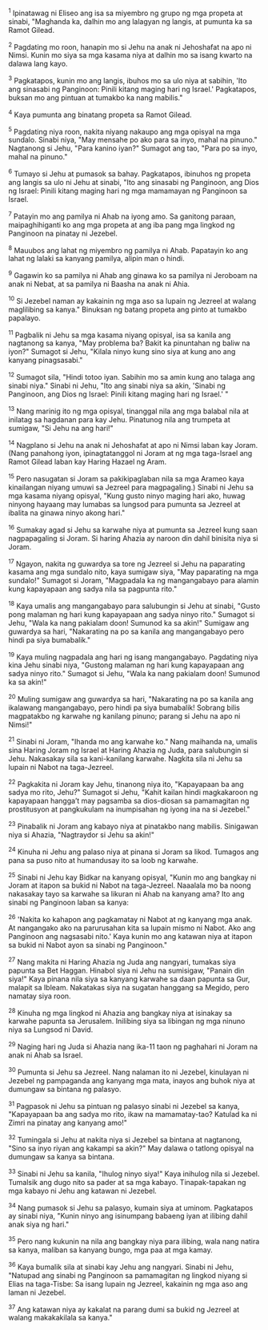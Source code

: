 <sup>1</sup>
Ipinatawag ni Eliseo ang isa sa miyembro ng grupo ng mga propeta at sinabi, "Maghanda ka, dalhin mo ang lalagyan ng langis, at pumunta ka sa Ramot Gilead. 

<sup>2</sup>
Pagdating mo roon, hanapin mo si Jehu na anak ni Jehoshafat na apo ni Nimsi. Kunin mo siya sa mga kasama niya at dalhin mo sa isang kwarto na dalawa lang kayo. 

<sup>3</sup>
Pagkatapos, kunin mo ang langis, ibuhos mo sa ulo niya at sabihin, 'Ito ang sinasabi ng Panginoon: Pinili kitang maging hari ng Israel.' Pagkatapos, buksan mo ang pintuan at tumakbo ka nang mabilis." 

<sup>4</sup>
Kaya pumunta ang binatang propeta sa Ramot Gilead. 

<sup>5</sup>
Pagdating niya roon, nakita niyang nakaupo ang mga opisyal na mga sundalo. Sinabi niya, "May mensahe po ako para sa inyo, mahal na pinuno." Nagtanong si Jehu, "Para kanino iyan?" Sumagot ang tao, "Para po sa inyo, mahal na pinuno." 

<sup>6</sup>
Tumayo si Jehu at pumasok sa bahay. Pagkatapos, ibinuhos ng propeta ang langis sa ulo ni Jehu at sinabi, "Ito ang sinasabi ng Panginoon, ang Dios ng Israel: Pinili kitang maging hari ng mga mamamayan ng Panginoon sa Israel. 

<sup>7</sup>
Patayin mo ang pamilya ni Ahab na iyong amo. Sa ganitong paraan, maipaghihiganti ko ang mga propeta at ang iba pang mga lingkod ng Panginoon na pinatay ni Jezebel. 

<sup>8</sup>
Mauubos ang lahat ng miyembro ng pamilya ni Ahab. Papatayin ko ang lahat ng lalaki sa kanyang pamilya, alipin man o hindi. 

<sup>9</sup>
Gagawin ko sa pamilya ni Ahab ang ginawa ko sa pamilya ni Jeroboam na anak ni Nebat, at sa pamilya ni Baasha na anak ni Ahia. 

<sup>10</sup>
Si Jezebel naman ay kakainin ng mga aso sa lupain ng Jezreel at walang maglilibing sa kanya." Binuksan ng batang propeta ang pinto at tumakbo papalayo. 

<sup>11</sup>
Pagbalik ni Jehu sa mga kasama niyang opisyal, isa sa kanila ang nagtanong sa kanya, "May problema ba? Bakit ka pinuntahan ng baliw na iyon?" Sumagot si Jehu, "Kilala ninyo kung sino siya at kung ano ang kanyang pinagsasabi." 

<sup>12</sup>
Sumagot sila, "Hindi totoo iyan. Sabihin mo sa amin kung ano talaga ang sinabi niya." Sinabi ni Jehu, "Ito ang sinabi niya sa akin, 'Sinabi ng Panginoon, ang Dios ng Israel: Pinili kitang maging hari ng Israel.' " 

<sup>13</sup>
Nang marinig ito ng mga opisyal, tinanggal nila ang mga balabal nila at inilatag sa hagdanan para kay Jehu. Pinatunog nila ang trumpeta at sumigaw, "Si Jehu na ang hari!" 

<sup>14</sup>
Nagplano si Jehu na anak ni Jehoshafat at apo ni Nimsi laban kay Joram. (Nang panahong iyon, ipinagtatanggol ni Joram at ng mga taga-Israel ang Ramot Gilead laban kay Haring Hazael ng Aram. 

<sup>15</sup>
Pero nasugatan si Joram sa pakikipaglaban nila sa mga Arameo kaya kinailangan niyang umuwi sa Jezreel para magpagaling.) Sinabi ni Jehu sa mga kasama niyang opisyal, "Kung gusto ninyo maging hari ako, huwag ninyong hayaang may lumabas sa lungsod para pumunta sa Jezreel at ibalita na ginawa ninyo akong hari." 

<sup>16</sup>
Sumakay agad si Jehu sa karwahe niya at pumunta sa Jezreel kung saan nagpapagaling si Joram. Si haring Ahazia ay naroon din dahil binisita niya si Joram. 

<sup>17</sup>
Ngayon, nakita ng guwardya sa tore ng Jezreel si Jehu na paparating kasama ang mga sundalo nito, kaya sumigaw siya, "May paparating na mga sundalo!" Sumagot si Joram, "Magpadala ka ng mangangabayo para alamin kung kapayapaan ang sadya nila sa pagpunta rito." 

<sup>18</sup>
Kaya umalis ang mangangabayo para salubungin si Jehu at sinabi, "Gusto pong malaman ng hari kung kapayapaan ang sadya ninyo rito." Sumagot si Jehu, "Wala ka nang pakialam doon! Sumunod ka sa akin!" Sumigaw ang guwardya sa hari, "Nakarating na po sa kanila ang mangangabayo pero hindi pa siya bumabalik." 

<sup>19</sup>
Kaya muling nagpadala ang hari ng isang mangangabayo. Pagdating niya kina Jehu sinabi niya, "Gustong malaman ng hari kung kapayapaan ang sadya ninyo rito." Sumagot si Jehu, "Wala ka nang pakialam doon! Sumunod ka sa akin!" 

<sup>20</sup>
Muling sumigaw ang guwardya sa hari, "Nakarating na po sa kanila ang ikalawang mangangabayo, pero hindi pa siya bumabalik! Sobrang bilis magpatakbo ng karwahe ng kanilang pinuno; parang si Jehu na apo ni Nimsi!" 

<sup>21</sup>
Sinabi ni Joram, "Ihanda mo ang karwahe ko." Nang maihanda na, umalis sina Haring Joram ng Israel at Haring Ahazia ng Juda, para salubungin si Jehu. Nakasakay sila sa kani-kanilang karwahe. Nagkita sila ni Jehu sa lupain ni Nabot na taga-Jezreel. 

<sup>22</sup>
Pagkakita ni Joram kay Jehu, tinanong niya ito, "Kapayapaan ba ang sadya mo rito, Jehu?" Sumagot si Jehu, "Kahit kailan hindi magkakaroon ng kapayapaan hanggaʼt may pagsamba sa dios-diosan sa pamamagitan ng prostitusyon at pangkukulam na inumpisahan ng iyong ina na si Jezebel." 

<sup>23</sup>
Pinabalik ni Joram ang kabayo niya at pinatakbo nang mabilis. Sinigawan niya si Ahazia, "Nagtraydor si Jehu sa akin!" 

<sup>24</sup>
Kinuha ni Jehu ang palaso niya at pinana si Joram sa likod. Tumagos ang pana sa puso nito at humandusay ito sa loob ng karwahe. 

<sup>25</sup>
Sinabi ni Jehu kay Bidkar na kanyang opisyal, "Kunin mo ang bangkay ni Joram at itapon sa bukid ni Nabot na taga-Jezreel. Naaalala mo ba noong nakasakay tayo sa karwahe sa likuran ni Ahab na kanyang ama? Ito ang sinabi ng Panginoon laban sa kanya: 

<sup>26</sup>
'Nakita ko kahapon ang pagkamatay ni Nabot at ng kanyang mga anak. At nangangako ako na parurusahan kita sa lupain mismo ni Nabot. Ako ang Panginoon ang nagsasabi nito.' Kaya kunin mo ang katawan niya at itapon sa bukid ni Nabot ayon sa sinabi ng Panginoon." 

<sup>27</sup>
Nang makita ni Haring Ahazia ng Juda ang nangyari, tumakas siya papunta sa Bet Haggan. Hinabol siya ni Jehu na sumisigaw, "Panain din siya!" Kaya pinana nila siya sa kanyang karwahe sa daan papunta sa Gur, malapit sa Ibleam. Nakatakas siya na sugatan hanggang sa Megido, pero namatay siya roon. 

<sup>28</sup>
Kinuha ng mga lingkod ni Ahazia ang bangkay niya at isinakay sa karwahe papunta sa Jerusalem. Inilibing siya sa libingan ng mga ninuno niya sa Lungsod ni David. 

<sup>29</sup>
Naging hari ng Juda si Ahazia nang ika-11 taon ng paghahari ni Joram na anak ni Ahab sa Israel.

<sup>30</sup>
Pumunta si Jehu sa Jezreel. Nang nalaman ito ni Jezebel, kinulayan ni Jezebel ng pampaganda ang kanyang mga mata, inayos ang buhok niya at dumungaw sa bintana ng palasyo. 

<sup>31</sup>
Pagpasok ni Jehu sa pintuan ng palasyo sinabi ni Jezebel sa kanya, "Kapayapaan ba ang sadya mo rito, ikaw na mamamatay-tao? Katulad ka ni Zimri na pinatay ang kanyang amo!" 

<sup>32</sup>
Tumingala si Jehu at nakita niya si Jezebel sa bintana at nagtanong, "Sino sa inyo riyan ang kakampi sa akin?" May dalawa o tatlong opisyal na dumungaw sa kanya sa bintana. 

<sup>33</sup>
Sinabi ni Jehu sa kanila, "Ihulog ninyo siya!" Kaya inihulog nila si Jezebel. Tumalsik ang dugo nito sa pader at sa mga kabayo. Tinapak-tapakan ng mga kabayo ni Jehu ang katawan ni Jezebel. 

<sup>34</sup>
Nang pumasok si Jehu sa palasyo, kumain siya at uminom. Pagkatapos ay sinabi niya, "Kunin ninyo ang isinumpang babaeng iyan at ilibing dahil anak siya ng hari." 

<sup>35</sup>
Pero nang kukunin na nila ang bangkay niya para ilibing, wala nang natira sa kanya, maliban sa kanyang bungo, mga paa at mga kamay. 

<sup>36</sup>
Kaya bumalik sila at sinabi kay Jehu ang nangyari. Sinabi ni Jehu, "Natupad ang sinabi ng Panginoon sa pamamagitan ng lingkod niyang si Elias na taga-Tisbe: Sa isang lupain ng Jezreel, kakainin ng mga aso ang laman ni Jezebel. 

<sup>37</sup>
Ang katawan niya ay kakalat na parang dumi sa bukid ng Jezreel at walang makakakilala sa kanya."